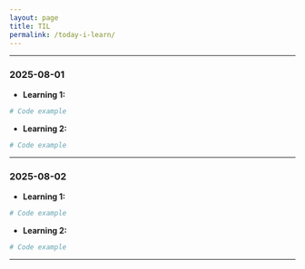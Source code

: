 ```yaml
---
layout: page
title: TIL
permalink: /today-i-learn/
---
```

---

### 2025-08-01

* **Learning 1:**

```ruby
# Code example
```

* **Learning 2:**

```ruby
# Code example
```

---

### 2025-08-02

* **Learning 1:**

```ruby
# Code example
```

* **Learning 2:**

```ruby
# Code example
```

---
